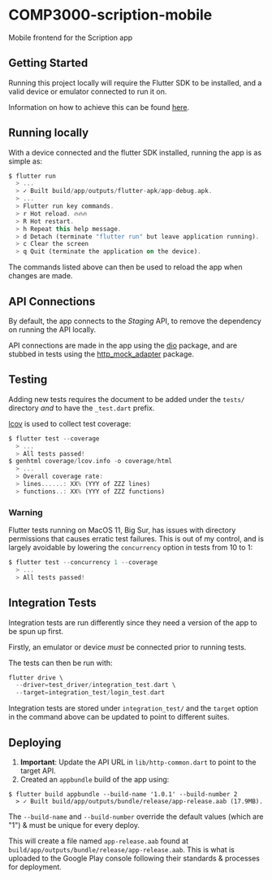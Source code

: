 # COMP3000-scription-mobile

Mobile frontend for the Scription app

## Getting Started

Running this project locally will require the Flutter SDK to be installed, and a valid device or emulator connected to run it on.

Information on how to achieve this can be found [here](https://flutter.dev/docs/get-started).

## Running locally

With a device connected and the flutter SDK installed, running the app is as simple as:

```dart
$ flutter run
  > ...
  > ✓ Built build/app/outputs/flutter-apk/app-debug.apk.
  > ...
  > Flutter run key commands.
  > r Hot reload. 🔥🔥🔥
  > R Hot restart.
  > h Repeat this help message.
  > d Detach (terminate "flutter run" but leave application running).
  > c Clear the screen
  > q Quit (terminate the application on the device).
```

The commands listed above can then be used to reload the app when changes are made.

## API Connections

By default, the app connects to the *Staging* API, to remove the dependency on running the API locally.

API connections are made in the app using the [dio](https://pub.dev/packages/dio) package, and are stubbed in tests using the [http_mock_adapter](https://pub.dev/packages/http_mock_adapter) package.

## Testing

Adding new tests requires the document to be added under the `tests/` directory *and* to have the `_test.dart` prefix.

[lcov](https://github.com/linux-test-project/lcov) is used to collect test coverage:

```dart
$ flutter test --coverage
  > ...
  > All tests passed!
$ genhtml coverage/lcov.info -o coverage/html
  > ...
  > Overall coverage rate:
  > lines......: XX% (YYY of ZZZ lines)
  > functions..: XX% (YYY of ZZZ functions)
```

### Warning

Flutter tests running on MacOS 11, Big Sur, has issues with directory permissions that causes erratic test failures.
This is out of my control, and is largely avoidable by lowering the `concurrency` option in tests from 10 to 1:

```dart
$ flutter test --concurrency 1 --coverage
  > ...
  > All tests passed!
```

## Integration Tests

Integration tests are run differently since they need a version of the app to be spun up first.

Firstly, an emulator or device *must* be connected prior to running tests.

The tests can then be run with:

```dart
flutter drive \
  --driver=test_driver/integration_test.dart \
  --target=integration_test/login_test.dart
```

Integration tests are stored under `integration_test/` and the `target` option in the command above can be updated to point to different suites.

## Deploying

1. **Important**: Update the API URL in `lib/http-common.dart` to point to the target API.
2. Created an `appbundle` build of the app using:

```flutter
$ flutter build appbundle --build-name '1.0.1' --build-number 2
  > ✓ Built build/app/outputs/bundle/release/app-release.aab (17.9MB).
```

The `--build-name` and `--build-number` override the default values (which are "1") & must be unique for every deploy.

This will create a file named `app-release.aab` found at `build/app/outputs/bundle/release/app-release.aab`. This is what is uploaded to the Google Play console following their standards & processes for deployment.
